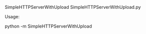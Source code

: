 SimpleHTTPServerWithUpload 
SimpleHTTPServerWithUpload.py 
 
Usage:

python -m SimpleHTTPServerWithUpload
